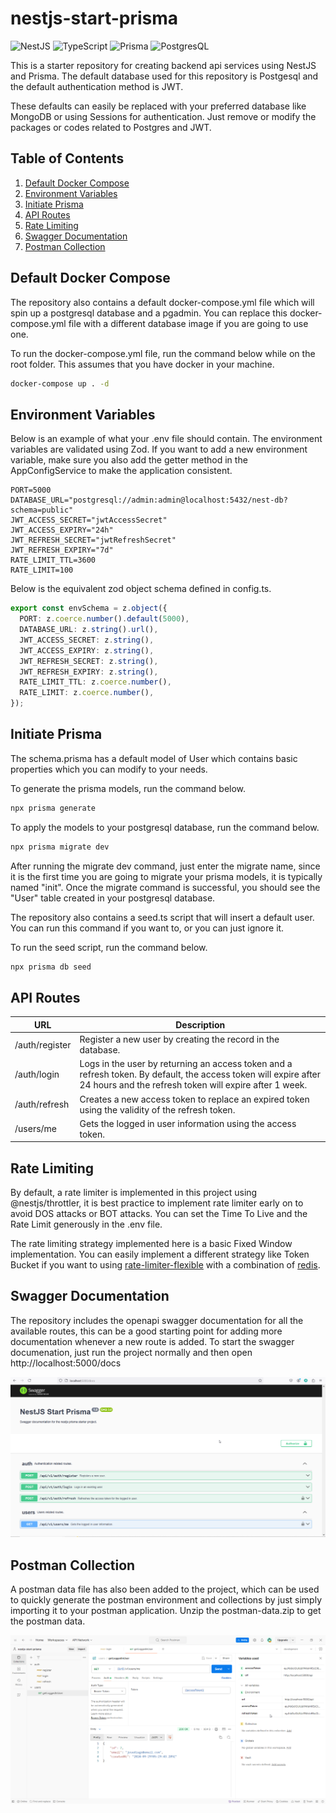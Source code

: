 # nestjs-start-prisma

![NestJS](https://img.shields.io/badge/nestjs-E0234E?style=for-the-badge&logo=nestjs&logoColor=white)
![TypeScript](https://img.shields.io/badge/TypeScript-007ACC?style=for-the-badge&logo=typescript&logoColor=white)
![Prisma](https://img.shields.io/badge/Prisma-3982CE?style=for-the-badge&logo=Prisma&logoColor=white)
![PostgresQL](https://img.shields.io/badge/postgresql-4169e1?style=for-the-badge&logo=postgresql&logoColor=white)

This is a starter repository for creating backend api services using NestJS and Prisma. The default database used for this repository is Postgesql and the default authentication method is JWT.

These defaults can easily be replaced with your preferred database like MongoDB or using Sessions for authentication. Just remove or modify the packages or codes related to Postgres and JWT.

## Table of Contents

1. [Default Docker Compose](#default-docker-compose)
2. [Environment Variables](#environment-variables)
3. [Initiate Prisma](#initiate-prisma)
4. [API Routes](#api-routes)
5. [Rate Limiting](#rate-limiting)
6. [Swagger Documentation](#swagger-documentation)
7. [Postman Collection](#postman-collection)

## Default Docker Compose

The repository also contains a default docker-compose.yml file which will spin up a postgresql database and a pgadmin. You can replace this docker-compose.yml file with a different database image if you are going to use one.

To run the docker-compose.yml file, run the command below while on the root folder. This assumes that you have docker in your machine.

```bash
docker-compose up . -d
```

## Environment Variables

Below is an example of what your .env file should contain. The environment variables are validated using Zod. If you want to add a new environment variable, make sure you also add the getter method in the AppConfigService to make the application consistent.

```.env
PORT=5000
DATABASE_URL="postgresql://admin:admin@localhost:5432/nest-db?schema=public"
JWT_ACCESS_SECRET="jwtAccessSecret"
JWT_ACCESS_EXPIRY="24h"
JWT_REFRESH_SECRET="jwtRefreshSecret"
JWT_REFRESH_EXPIRY="7d"
RATE_LIMIT_TTL=3600
RATE_LIMIT=100
```

Below is the equivalent zod object schema defined in config.ts.

```typescript
export const envSchema = z.object({
  PORT: z.coerce.number().default(5000),
  DATABASE_URL: z.string().url(),
  JWT_ACCESS_SECRET: z.string(),
  JWT_ACCESS_EXPIRY: z.string(),
  JWT_REFRESH_SECRET: z.string(),
  JWT_REFRESH_EXPIRY: z.string(),
  RATE_LIMIT_TTL: z.coerce.number(),
  RATE_LIMIT: z.coerce.number(),
});
```

## Initiate Prisma

The schema.prisma has a default model of User which contains basic properties which you can modify to your needs.

To generate the prisma models, run the command below.

```bash
npx prisma generate
```

To apply the models to your postgresql database, run the command below.

```bash
npx prisma migrate dev
```

After running the migrate dev command, just enter the migrate name, since it is the first time you are going to migrate your prisma models, it is typically named "init". Once the migrate command is successful, you should see the "User" table created in your postgresql database.

The repository also contains a seed.ts script that will insert a default user. You can run this command if you want to, or you can just ignore it.

To run the seed script, run the command below.

```bash
npx prisma db seed
```

## API Routes

| URL            | Description                                                                                                                                                                |
| -------------- | -------------------------------------------------------------------------------------------------------------------------------------------------------------------------- |
| /auth/register | Register a new user by creating the record in the database.                                                                                                                |
| /auth/login    | Logs in the user by returning an access token and a refresh token. By default, the access token will expire after 24 hours and the refresh token will expire after 1 week. |
| /auth/refresh  | Creates a new access token to replace an expired token using the validity of the refresh token.                                                                            |
| /users/me      | Gets the logged in user information using the access token.                                                                                                                |

## Rate Limiting

By default, a rate limiter is implemented in this project using @nestjs/throttler, it is best practice to implement rate limiter early on to avoid DOS attacks or BOT attacks. You can set the Time To Live and the Rate Limit generously in the .env file.

The rate limiting strategy implemented here is a basic Fixed Window implementation. You can easily implement a different strategy like Token Bucket if you want to using [rate-limiter-flexible](https://www.npmjs.com/package/rate-limiter-flexible) with a combination of [redis](https://redis.io/).

## Swagger Documentation

The repository includes the openapi swagger documentation for all the available routes, this can be a good starting point for adding more documentation whenever a new route is added. To start the swagger documenation, just run the project normally and then open http://localhost:5000/docs

![Swagger Documentation](./public/swagger.png)

## Postman Collection

A postman data file has also been added to the project, which can be used to quickly generate the postman environment and collections by just simply importing it to your postman application. Unzip the postman-data.zip to get the postman data.

![Postman Collection](./public/postman.png)
